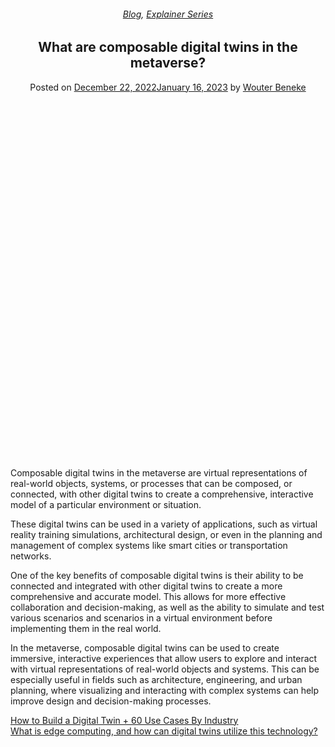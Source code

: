 
<article class="post-12193 post type-post status-publish format-standard has-post-thumbnail hentry category-blog category-explainer-series tag-composable-digital-twins tag-digital-twins" id="post-12193">
<div class="article-inner">
<header class="entry-header">
<div class="entry-header-text entry-header-text-top text-center">
<h6 class="entry-category is-xsmall"><a href="https://xmpro.com/category/blog/" rel="category tag">Blog</a>, <a href="https://xmpro.com/category/blog/explainer-series/" rel="category tag">Explainer Series</a></h6><h1 class="entry-title">What are composable digital twins in the metaverse?</h1><div class="entry-divider is-divider small"></div>
<div class="entry-meta uppercase is-xsmall">
<span class="posted-on">Posted on <a href="https://xmpro.com/what-are-composable-digital-twins-in-the-metaverse/" rel="bookmark"><time class="entry-date published" datetime="2022-12-22T01:31:42+00:00">December 22, 2022</time><time class="updated" datetime="2023-01-16T07:15:04+00:00">January 16, 2023</time></a></span> <span class="byline">by <span class="meta-author vcard"><a class="url fn n" href="https://xmpro.com/author/wbeneke/">Wouter Beneke</a></span></span> </div>
</div>
</header>
<div class="entry-content single-page">
<div class="banner has-hover" id="banner-240507510">
<div class="banner-inner fill">
<div class="banner-bg fill">
<div class="bg fill bg-fill"></div>
</div>
<div class="banner-layers container">
<div class="fill banner-link"></div>
<div class="text-box banner-layer x50 md-x50 lg-x50 y50 md-y50 lg-y50 res-text" id="text-box-1996120215">
<div class="text-box-content text dark">
<div class="text-inner text-center">
</div>
</div>
<style>
#text-box-1996120215 {
  width: 60%;
}
#text-box-1996120215 .text-box-content {
  font-size: 100%;
}
</style>
</div>
</div>
</div>
<style>
#banner-240507510 {
  padding-top: 233px;
}
#banner-240507510 .bg.bg-loaded {
  background-image: url(https://xmpro.com/wp-content/uploads/2022/12/What-Are-Composable-Digital-Twins-In-the-Metaverse-1024x576.jpg);
}
@media (min-width:550px) {
  #banner-240507510 {
    padding-top: 500px;
  }
}
</style>
</div>
<div class="gap-element clearfix" id="gap-1538002155" style="display:block; height:auto;">
<style>
#gap-1538002155 {
  padding-top: 30px;
}
</style>
</div>
<p>Composable digital twins in the metaverse are virtual representations of real-world objects, systems, or processes that can be composed, or connected, with other digital twins to create a comprehensive, interactive model of a particular environment or situation.</p>
<p>These digital twins can be used in a variety of applications, such as virtual reality training simulations, architectural design, or even in the planning and management of complex systems like smart cities or transportation networks.</p>
<p>One of the key benefits of composable digital twins is their ability to be connected and integrated with other digital twins to create a more comprehensive and accurate model. This allows for more effective collaboration and decision-making, as well as the ability to simulate and test various scenarios and scenarios in a virtual environment before implementing them in the real world.</p>
<p>In the metaverse, composable digital twins can be used to create immersive, interactive experiences that allow users to explore and interact with virtual representations of real-world objects and systems. This can be especially useful in fields such as architecture, engineering, and urban planning, where visualizing and interacting with complex systems can help improve design and decision-making processes.</p>
<div class="blog-share text-center"><div class="is-divider medium"></div><div class="social-icons share-icons share-row relative"><a aria-label="Share on WhatsApp" class="icon button circle is-outline tooltip whatsapp show-for-medium" data-action="share/whatsapp/share" href="whatsapp://send?text=What%20are%20composable%20digital%20twins%20in%20the%20metaverse%3F - https://xmpro.com/what-are-composable-digital-twins-in-the-metaverse/" title="Share on WhatsApp"><i class="icon-whatsapp"></i></a><a aria-label="Share on Facebook" class="icon button circle is-outline tooltip facebook" data-label="Facebook" href="https://www.facebook.com/sharer.php?u=https://xmpro.com/what-are-composable-digital-twins-in-the-metaverse/" onclick="window.open(this.href,this.title,'width=500,height=500,top=300px,left=300px'); return false;" rel="noopener nofollow" target="_blank" title="Share on Facebook"><i class="icon-facebook"></i></a><a aria-label="Share on Twitter" class="icon button circle is-outline tooltip twitter" href="https://twitter.com/share?url=https://xmpro.com/what-are-composable-digital-twins-in-the-metaverse/" onclick="window.open(this.href,this.title,'width=500,height=500,top=300px,left=300px'); return false;" rel="noopener nofollow" target="_blank" title="Share on Twitter"><i class="icon-twitter"></i></a><a aria-label="Email to a Friend" class="icon button circle is-outline tooltip email" href="/cdn-cgi/l/email-protection#ba85c9cfd8d0dfd9ce87edd2dbce9f888adbc8df9f888ad9d5d7cad5c9dbd8d6df9f888aded3ddd3cedbd69f888acecdd3d4c99f888ad3d49f888aced2df9f888ad7dfcedbccdfc8c9df9f89fc9cd8d5dec387f9d2dfd9d19f888aced2d3c99f888ad5cfce9f89fb9f888ad2cececac99f89fb9f88fc9f88fcc2d7cac8d594d9d5d79f88fccdd2dbce97dbc8df97d9d5d7cad5c9dbd8d6df97ded3ddd3cedbd697cecdd3d4c997d3d497ced2df97d7dfcedbccdfc8c9df9f88fc" rel="nofollow" title="Email to a Friend"><i class="icon-envelop"></i></a><a aria-label="Pin on Pinterest" class="icon button circle is-outline tooltip pinterest" href="https://pinterest.com/pin/create/button?url=https://xmpro.com/what-are-composable-digital-twins-in-the-metaverse/&amp;media=https://xmpro.com/wp-content/uploads/2022/12/What-Are-Composable-Digital-Twins-In-the-Metaverse-1024x576.jpg&amp;description=What%20are%20composable%20digital%20twins%20in%20the%20metaverse%3F" onclick="window.open(this.href,this.title,'width=500,height=500,top=300px,left=300px'); return false;" rel="noopener nofollow" target="_blank" title="Pin on Pinterest"><i class="icon-pinterest"></i></a><a aria-label="Share on LinkedIn" class="icon button circle is-outline tooltip linkedin" href="https://www.linkedin.com/shareArticle?mini=true&amp;url=https://xmpro.com/what-are-composable-digital-twins-in-the-metaverse/&amp;title=What%20are%20composable%20digital%20twins%20in%20the%20metaverse%3F" onclick="window.open(this.href,this.title,'width=500,height=500,top=300px,left=300px'); return false;" rel="noopener nofollow" target="_blank" title="Share on LinkedIn"><i class="icon-linkedin"></i></a></div></div></div>
<nav class="navigation-post" id="nav-below" role="navigation">
<div class="flex-row next-prev-nav bt bb">
<div class="flex-col flex-grow nav-prev text-left">
<div class="nav-previous"><a href="https://xmpro.com/how-to-build-a-digital-twin-60-use-cases-by-industry/" rel="prev"><span class="hide-for-small"><i class="icon-angle-left"></i></span> How to Build a Digital Twin + 60 Use Cases By Industry</a></div>
</div>
<div class="flex-col flex-grow nav-next text-right">
<div class="nav-next"><a href="https://xmpro.com/what-is-edge-computing-and-how-can-digital-twins-utilize-this-technology/" rel="next">What is edge computing, and how can digital twins utilize this technology? <span class="hide-for-small"><i class="icon-angle-right"></i></span></a></div> </div>
</div>
</nav>
</div>
</article>
<div class="comments-area" id="comments">
</div>
